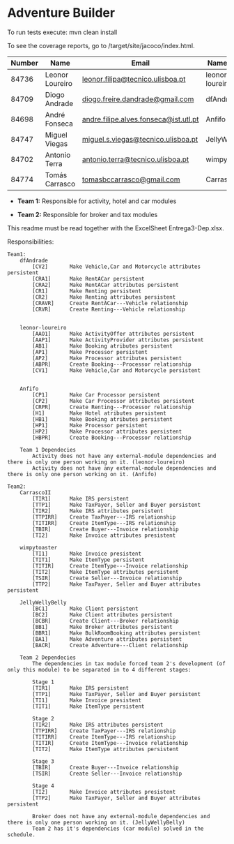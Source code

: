 # Adventure Builder

To run tests execute: mvn clean install

To see the coverage reports, go to <module name>/target/site/jacoco/index.html.


|   Number   |          Name           |            Email                     |   Name GitHUb   |  Team  |
| ---------- | ----------------------- | ------------------------------------ | --------------- | ------ |
|   84736    | Leonor Loureiro         | leonor.filipa@tecnico.ulisboa.pt     | leonor-loureiro |   1    |
|   84709    | Diogo Andrade           | diogo.freire.dandrade@gmail.com      | dfAndrade       |   1    |
|   84698    | André Fonseca           | andre.filipe.alves.fonseca@ist.utl.pt| Anfifo          |   1    |
|   84747    | Miguel Viegas           | miguel.s.viegas@tecnico.ulisboa.pt   | JellyWellyBelly |   2    |
|   84702    | Antonio Terra           | antonio.terra@tecnico.ulisboa.pt     | wimpytoaster    |   2    |
|   84774    | Tomás Carrasco          | tomasbccarrasco@gmail.com            | CarrascoII      |   2    |

- **Team 1:**
	Responsible for activity, hotel and car modules
	
- **Team 2:**
	Responsible for broker and tax modules
	
This readme must be read together with the ExcelSheet Entrega3-Dep.xlsx.
	
Responsibilities:

	Team1:
		dfAndrade
			[CV2]		Make Vehicle,Car and Motorcycle attributes persistent
			[CRA1]		Make RentACar persistent
			[CRA2]		Make RentACar attributes persistent
			[CR1]		Make Renting persistent
			[CR2]		Make Renting attributes persistent
			[CRAVR]		Create RentACar---Vehicle relationship
			[CRVR]		Create Renting---Vehicle relationship
			
	
		leonor-loureiro
			[AAO1]		Make ActivityOffer attributes persistent
			[AAP1]		Make ActivityProvider attributes persistent
			[AB1]		Make Booking atributes persistent
			[AP1]		Make Processor persistent
			[AP2]		Make Processor attributes persistent
			[ABPR]		Create Booking---Processor relationship
			[CV1]		Make Vehicle,Car and Motorcycle persistent
					
	
		Anfifo
			[CP1]		Make Car Processor persistent
			[CP2]		Make Car Processor attributes persistent
			[CRPR]		Create Renting---Processor relationship
			[H1]		Make Hotel atributes persistent
			[HB1]		Make Booking atributes persistent
			[HP1]		Make Processor persistent
			[HP2]		Make Processor attributes persistent
			[HBPR]		Create Booking---Processor relationship

		Team 1 Dependecies
			Activity does not have any external-module dependencies and there is only one person working on it. (leonor-loureiro)
			Activity does not have any external-module dependencies and there is only one person working on it. (Anfifo)
			
	Team2:		
		CarrascoII
			[TIR1]		Make IRS persistent
			[TTP1]		Make TaxPayer, Seller and Buyer persistent
			[TIR2]		Make IRS attributes persistent
			[TTPIRR]	Create TaxPayer---IRS relationship
			[TITIRR]	Create ItemType---IRS relationship
			[TBIR]		Create Buyer---Invoice relationship
			[TI2]		Make Invoice attributes presistent
			
		wimpytoaster
			[TI1]		Make Invoice presistent
			[TIT1]		Make ItemType persistent
			[TITIR]		Create ItemType---Invoice relationship
			[TIT2]		Make ItemType attributes persistent
			[TSIR]		Create Seller---Invoice relationship
			[TTP2]		Make TaxPayer, Seller and Buyer attributes persistent
			
		JellyWellyBelly
			[BC1]		Make Client persistent
			[BC2]		Make Client attributes persistent
			[BCBR]		Create Client---Broker relationship
			[BB1]		Make Broker attributes persistent
			[BBR1]		Make BulkRoomBooking attributes persistent
			[BA1]		Make Adventure attributes persistent
			[BACR]		Create Adventure---Client relationship
			
		Team 2 Dependecies
			The dependencies in tax module forced team 2's development (of only this module) to be separated in to 4 different stages:
			
			Stage 1 	
			[TIR1]		Make IRS persistent
			[TTP1]		Make TaxPayer, Seller and Buyer persistent
			[TI1]		Make Invoice presistent
			[TIT1]		Make ItemType persistent
						
			Stage 2	
			[TIR2]		Make IRS attributes persistent
			[TTPIRR]	Create TaxPayer---IRS relationship
			[TITIRR]	Create ItemType---IRS relationship
			[TITIR]		Create ItemType---Invoice relationship
			[TIT2]		Make ItemType attributes persistent
						
			Stage 3  
			[TBIR]		Create Buyer---Invoice relationship
			[TSIR]		Create Seller---Invoice relationship
						
			Stage 4	
			[TI2]		Make Invoice attributes presistent
			[TTP2]		Make TaxPayer, Seller and Buyer attributes persistent
			
			Broker does not have any external-module dependencies and there is only one person working on it. (JellyWellyBelly)
			Team 2 has it's dependencies (car module) solved in the schedule.
		